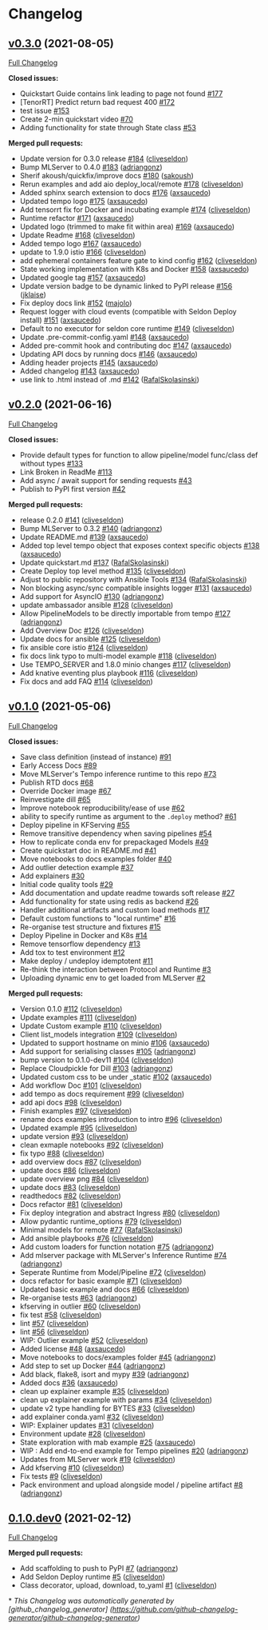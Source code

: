 # Changelog

## [v0.3.0](https://github.com/seldonio/tempo/tree/v0.3.0) (2021-08-05)

[Full Changelog](https://github.com/seldonio/tempo/compare/v0.2.0...v0.3.0)

**Closed issues:**

- Quickstart Guide contains link leading to page not found [\#177](https://github.com/SeldonIO/tempo/issues/177)
- \[TenorRT\] Predict return bad request 400 [\#172](https://github.com/SeldonIO/tempo/issues/172)
- test issue [\#153](https://github.com/SeldonIO/tempo/issues/153)
- Create 2-min quickstart video [\#70](https://github.com/SeldonIO/tempo/issues/70)
- Adding functionality for state through State class [\#53](https://github.com/SeldonIO/tempo/issues/53)

**Merged pull requests:**

- Update version for 0.3.0 release [\#184](https://github.com/SeldonIO/tempo/pull/184) ([cliveseldon](https://github.com/cliveseldon))
- Bump MLServer to 0.4.0 [\#183](https://github.com/SeldonIO/tempo/pull/183) ([adriangonz](https://github.com/adriangonz))
- Sherif akoush/quickfix/improve docs [\#180](https://github.com/SeldonIO/tempo/pull/180) ([sakoush](https://github.com/sakoush))
- Rerun examples and add aio deploy\_local/remote [\#178](https://github.com/SeldonIO/tempo/pull/178) ([cliveseldon](https://github.com/cliveseldon))
- Added sphinx search extension to docs [\#176](https://github.com/SeldonIO/tempo/pull/176) ([axsaucedo](https://github.com/axsaucedo))
- Updated tempo logo [\#175](https://github.com/SeldonIO/tempo/pull/175) ([axsaucedo](https://github.com/axsaucedo))
- Add tensorrt fix for Docker and incubating example [\#174](https://github.com/SeldonIO/tempo/pull/174) ([cliveseldon](https://github.com/cliveseldon))
- Runtime refactor [\#171](https://github.com/SeldonIO/tempo/pull/171) ([axsaucedo](https://github.com/axsaucedo))
- Updated logo \(trimmed to make fit within area\) [\#169](https://github.com/SeldonIO/tempo/pull/169) ([axsaucedo](https://github.com/axsaucedo))
- Update Readme [\#168](https://github.com/SeldonIO/tempo/pull/168) ([cliveseldon](https://github.com/cliveseldon))
- Added tempo logo [\#167](https://github.com/SeldonIO/tempo/pull/167) ([axsaucedo](https://github.com/axsaucedo))
- update to 1.9.0 istio [\#166](https://github.com/SeldonIO/tempo/pull/166) ([cliveseldon](https://github.com/cliveseldon))
- add ephemeral containers feature gate to kind config [\#162](https://github.com/SeldonIO/tempo/pull/162) ([cliveseldon](https://github.com/cliveseldon))
- State working implementation with K8s and Docker [\#158](https://github.com/SeldonIO/tempo/pull/158) ([axsaucedo](https://github.com/axsaucedo))
- Updated google tag [\#157](https://github.com/SeldonIO/tempo/pull/157) ([axsaucedo](https://github.com/axsaucedo))
- Update version badge to be dynamic linked to PyPI release [\#156](https://github.com/SeldonIO/tempo/pull/156) ([jklaise](https://github.com/jklaise))
- Fix deploy docs link [\#152](https://github.com/SeldonIO/tempo/pull/152) ([majolo](https://github.com/majolo))
- Request logger with cloud events \(compatible with Seldon Deploy install\) [\#151](https://github.com/SeldonIO/tempo/pull/151) ([axsaucedo](https://github.com/axsaucedo))
- Default to no executor for seldon core runtime [\#149](https://github.com/SeldonIO/tempo/pull/149) ([cliveseldon](https://github.com/cliveseldon))
- Update .pre-commit-config.yaml [\#148](https://github.com/SeldonIO/tempo/pull/148) ([axsaucedo](https://github.com/axsaucedo))
- Added pre-commit hook and contributing doc [\#147](https://github.com/SeldonIO/tempo/pull/147) ([axsaucedo](https://github.com/axsaucedo))
- Updating API docs by running docs [\#146](https://github.com/SeldonIO/tempo/pull/146) ([axsaucedo](https://github.com/axsaucedo))
- Adding header projects [\#145](https://github.com/SeldonIO/tempo/pull/145) ([axsaucedo](https://github.com/axsaucedo))
- Added changelog [\#143](https://github.com/SeldonIO/tempo/pull/143) ([axsaucedo](https://github.com/axsaucedo))
- use link to .html instead of .md [\#142](https://github.com/SeldonIO/tempo/pull/142) ([RafalSkolasinski](https://github.com/RafalSkolasinski))

## [v0.2.0](https://github.com/seldonio/tempo/tree/v0.2.0) (2021-06-16)

[Full Changelog](https://github.com/seldonio/tempo/compare/v0.1.0...v0.2.0)

**Closed issues:**

- Provide default types for function to allow pipeline/model func/class def without types [\#133](https://github.com/SeldonIO/tempo/issues/133)
- Link Broken in ReadMe [\#113](https://github.com/SeldonIO/tempo/issues/113)
- Add async / await support for sending requests [\#43](https://github.com/SeldonIO/tempo/issues/43)
- Publish to PyPI first version [\#42](https://github.com/SeldonIO/tempo/issues/42)

**Merged pull requests:**

- release 0.2.0 [\#141](https://github.com/SeldonIO/tempo/pull/141) ([cliveseldon](https://github.com/cliveseldon))
- Bump MLServer to 0.3.2 [\#140](https://github.com/SeldonIO/tempo/pull/140) ([adriangonz](https://github.com/adriangonz))
- Update README.md [\#139](https://github.com/SeldonIO/tempo/pull/139) ([axsaucedo](https://github.com/axsaucedo))
- Added top level tempo object that exposes context specific objects [\#138](https://github.com/SeldonIO/tempo/pull/138) ([axsaucedo](https://github.com/axsaucedo))
- Update quickstart.md [\#137](https://github.com/SeldonIO/tempo/pull/137) ([RafalSkolasinski](https://github.com/RafalSkolasinski))
- Create Deploy top level method [\#135](https://github.com/SeldonIO/tempo/pull/135) ([cliveseldon](https://github.com/cliveseldon))
- Adjust to public repository with Ansible Tools [\#134](https://github.com/SeldonIO/tempo/pull/134) ([RafalSkolasinski](https://github.com/RafalSkolasinski))
- Non blocking async/sync compatible insights logger [\#131](https://github.com/SeldonIO/tempo/pull/131) ([axsaucedo](https://github.com/axsaucedo))
- Add support for AsyncIO [\#130](https://github.com/SeldonIO/tempo/pull/130) ([adriangonz](https://github.com/adriangonz))
- update ambassador ansible [\#128](https://github.com/SeldonIO/tempo/pull/128) ([cliveseldon](https://github.com/cliveseldon))
- Allow PipelineModels to be directly importable from tempo [\#127](https://github.com/SeldonIO/tempo/pull/127) ([adriangonz](https://github.com/adriangonz))
- Add Overview Doc [\#126](https://github.com/SeldonIO/tempo/pull/126) ([cliveseldon](https://github.com/cliveseldon))
- Update docs for ansible [\#125](https://github.com/SeldonIO/tempo/pull/125) ([cliveseldon](https://github.com/cliveseldon))
- fix ansible core istio [\#124](https://github.com/SeldonIO/tempo/pull/124) ([cliveseldon](https://github.com/cliveseldon))
- fix docs link typo to multi-model example [\#118](https://github.com/SeldonIO/tempo/pull/118) ([cliveseldon](https://github.com/cliveseldon))
- Use TEMPO\_SERVER and 1.8.0 minio changes [\#117](https://github.com/SeldonIO/tempo/pull/117) ([cliveseldon](https://github.com/cliveseldon))
- Add knative eventing plus playbook [\#116](https://github.com/SeldonIO/tempo/pull/116) ([cliveseldon](https://github.com/cliveseldon))
- Fix docs and add FAQ [\#114](https://github.com/SeldonIO/tempo/pull/114) ([cliveseldon](https://github.com/cliveseldon))

## [v0.1.0](https://github.com/seldonio/tempo/tree/v0.1.0) (2021-05-06)

[Full Changelog](https://github.com/seldonio/tempo/compare/0.1.0.dev0...v0.1.0)

**Closed issues:**

- Save class definition \(instead of instance\) [\#91](https://github.com/SeldonIO/tempo/issues/91)
- Early Access Docs [\#89](https://github.com/SeldonIO/tempo/issues/89)
- Move MLServer's Tempo inference runtime to this repo [\#73](https://github.com/SeldonIO/tempo/issues/73)
- Publish RTD docs [\#68](https://github.com/SeldonIO/tempo/issues/68)
- Override Docker image [\#67](https://github.com/SeldonIO/tempo/issues/67)
- Reinvestigate dill [\#65](https://github.com/SeldonIO/tempo/issues/65)
- Improve notebook reproducibility/ease of use [\#62](https://github.com/SeldonIO/tempo/issues/62)
- ability to specify runtime as argument to the `.deploy` method?  [\#61](https://github.com/SeldonIO/tempo/issues/61)
- Deploy pipeline in KFServing [\#55](https://github.com/SeldonIO/tempo/issues/55)
- Remove transitive dependency when saving pipelines [\#54](https://github.com/SeldonIO/tempo/issues/54)
- How to replicate conda env for prepackaged Models [\#49](https://github.com/SeldonIO/tempo/issues/49)
- Create quickstart doc in README.md [\#41](https://github.com/SeldonIO/tempo/issues/41)
- Move notebooks to docs examples folder [\#40](https://github.com/SeldonIO/tempo/issues/40)
- Add outlier detection example [\#37](https://github.com/SeldonIO/tempo/issues/37)
- Add explainers [\#30](https://github.com/SeldonIO/tempo/issues/30)
- Initial code quality tools [\#29](https://github.com/SeldonIO/tempo/issues/29)
- Add documentation and update readme towards soft release [\#27](https://github.com/SeldonIO/tempo/issues/27)
- Add functionality for state using redis as backend [\#26](https://github.com/SeldonIO/tempo/issues/26)
- Handler additional artifacts and custom load methods [\#17](https://github.com/SeldonIO/tempo/issues/17)
- Default custom functions to "local runtime" [\#16](https://github.com/SeldonIO/tempo/issues/16)
- Re-organise test structure and fixtures [\#15](https://github.com/SeldonIO/tempo/issues/15)
- Deploy Pipeline in Docker and K8s [\#14](https://github.com/SeldonIO/tempo/issues/14)
- Remove tensorflow dependency [\#13](https://github.com/SeldonIO/tempo/issues/13)
- Add tox to test environment [\#12](https://github.com/SeldonIO/tempo/issues/12)
- Make deploy / undeploy idemptotent [\#11](https://github.com/SeldonIO/tempo/issues/11)
- Re-think the interaction between Protocol and Runtime [\#3](https://github.com/SeldonIO/tempo/issues/3)
- Uploading dynamic env to get loaded from MLServer [\#2](https://github.com/SeldonIO/tempo/issues/2)

**Merged pull requests:**

- Version 0.1.0 [\#112](https://github.com/SeldonIO/tempo/pull/112) ([cliveseldon](https://github.com/cliveseldon))
- Update examples [\#111](https://github.com/SeldonIO/tempo/pull/111) ([cliveseldon](https://github.com/cliveseldon))
- Update Custom example [\#110](https://github.com/SeldonIO/tempo/pull/110) ([cliveseldon](https://github.com/cliveseldon))
- Client list\_models integration [\#109](https://github.com/SeldonIO/tempo/pull/109) ([cliveseldon](https://github.com/cliveseldon))
- Updated to support hostname on minio [\#106](https://github.com/SeldonIO/tempo/pull/106) ([axsaucedo](https://github.com/axsaucedo))
- Add support for serialising classes [\#105](https://github.com/SeldonIO/tempo/pull/105) ([adriangonz](https://github.com/adriangonz))
- bump version to 0.1.0-dev11 [\#104](https://github.com/SeldonIO/tempo/pull/104) ([cliveseldon](https://github.com/cliveseldon))
- Replace Cloudpickle for Dill [\#103](https://github.com/SeldonIO/tempo/pull/103) ([adriangonz](https://github.com/adriangonz))
- Updated custom css to be under \_static [\#102](https://github.com/SeldonIO/tempo/pull/102) ([axsaucedo](https://github.com/axsaucedo))
- Add workflow Doc  [\#101](https://github.com/SeldonIO/tempo/pull/101) ([cliveseldon](https://github.com/cliveseldon))
- add tempo as docs requirement [\#99](https://github.com/SeldonIO/tempo/pull/99) ([cliveseldon](https://github.com/cliveseldon))
- add api docs [\#98](https://github.com/SeldonIO/tempo/pull/98) ([cliveseldon](https://github.com/cliveseldon))
- Finish examples [\#97](https://github.com/SeldonIO/tempo/pull/97) ([cliveseldon](https://github.com/cliveseldon))
- rename docs examples introduction to intro [\#96](https://github.com/SeldonIO/tempo/pull/96) ([cliveseldon](https://github.com/cliveseldon))
- Updated example [\#95](https://github.com/SeldonIO/tempo/pull/95) ([cliveseldon](https://github.com/cliveseldon))
- update version [\#93](https://github.com/SeldonIO/tempo/pull/93) ([cliveseldon](https://github.com/cliveseldon))
- clean exmaple notebooks [\#92](https://github.com/SeldonIO/tempo/pull/92) ([cliveseldon](https://github.com/cliveseldon))
- fix typo [\#88](https://github.com/SeldonIO/tempo/pull/88) ([cliveseldon](https://github.com/cliveseldon))
- add overview docs [\#87](https://github.com/SeldonIO/tempo/pull/87) ([cliveseldon](https://github.com/cliveseldon))
- update docs [\#86](https://github.com/SeldonIO/tempo/pull/86) ([cliveseldon](https://github.com/cliveseldon))
- update overview png [\#84](https://github.com/SeldonIO/tempo/pull/84) ([cliveseldon](https://github.com/cliveseldon))
- update docs [\#83](https://github.com/SeldonIO/tempo/pull/83) ([cliveseldon](https://github.com/cliveseldon))
- readthedocs [\#82](https://github.com/SeldonIO/tempo/pull/82) ([cliveseldon](https://github.com/cliveseldon))
- Docs refactor [\#81](https://github.com/SeldonIO/tempo/pull/81) ([cliveseldon](https://github.com/cliveseldon))
- Fix deploy integration and abstract Ingress [\#80](https://github.com/SeldonIO/tempo/pull/80) ([cliveseldon](https://github.com/cliveseldon))
- Allow pydantic runtime\_options [\#79](https://github.com/SeldonIO/tempo/pull/79) ([cliveseldon](https://github.com/cliveseldon))
- Minimal models for remote [\#77](https://github.com/SeldonIO/tempo/pull/77) ([RafalSkolasinski](https://github.com/RafalSkolasinski))
- Add ansible playbooks [\#76](https://github.com/SeldonIO/tempo/pull/76) ([cliveseldon](https://github.com/cliveseldon))
- Add custom loaders for function notation [\#75](https://github.com/SeldonIO/tempo/pull/75) ([adriangonz](https://github.com/adriangonz))
- Add mlserver package with MLServer's Inference Runtime [\#74](https://github.com/SeldonIO/tempo/pull/74) ([adriangonz](https://github.com/adriangonz))
- Seperate Runtime from Model/Pipeline [\#72](https://github.com/SeldonIO/tempo/pull/72) ([cliveseldon](https://github.com/cliveseldon))
- docs refactor for basic example [\#71](https://github.com/SeldonIO/tempo/pull/71) ([cliveseldon](https://github.com/cliveseldon))
- Updated basic example and docs [\#66](https://github.com/SeldonIO/tempo/pull/66) ([cliveseldon](https://github.com/cliveseldon))
- Re-organise tests [\#63](https://github.com/SeldonIO/tempo/pull/63) ([adriangonz](https://github.com/adriangonz))
- kfserving in outlier [\#60](https://github.com/SeldonIO/tempo/pull/60) ([cliveseldon](https://github.com/cliveseldon))
- fix test [\#58](https://github.com/SeldonIO/tempo/pull/58) ([cliveseldon](https://github.com/cliveseldon))
- lint [\#57](https://github.com/SeldonIO/tempo/pull/57) ([cliveseldon](https://github.com/cliveseldon))
- lint [\#56](https://github.com/SeldonIO/tempo/pull/56) ([cliveseldon](https://github.com/cliveseldon))
- WIP: Outlier example [\#52](https://github.com/SeldonIO/tempo/pull/52) ([cliveseldon](https://github.com/cliveseldon))
- Added license [\#48](https://github.com/SeldonIO/tempo/pull/48) ([axsaucedo](https://github.com/axsaucedo))
- Move notebooks to docs/examples folder [\#45](https://github.com/SeldonIO/tempo/pull/45) ([adriangonz](https://github.com/adriangonz))
- Add step to set up Docker [\#44](https://github.com/SeldonIO/tempo/pull/44) ([adriangonz](https://github.com/adriangonz))
- Add black, flake8, isort and mypy [\#39](https://github.com/SeldonIO/tempo/pull/39) ([adriangonz](https://github.com/adriangonz))
- Added docs [\#36](https://github.com/SeldonIO/tempo/pull/36) ([axsaucedo](https://github.com/axsaucedo))
- clean up explainer example [\#35](https://github.com/SeldonIO/tempo/pull/35) ([cliveseldon](https://github.com/cliveseldon))
- clean up explainer example with params [\#34](https://github.com/SeldonIO/tempo/pull/34) ([cliveseldon](https://github.com/cliveseldon))
- update v2 type handling for BYTES [\#33](https://github.com/SeldonIO/tempo/pull/33) ([cliveseldon](https://github.com/cliveseldon))
- add explainer conda.yaml [\#32](https://github.com/SeldonIO/tempo/pull/32) ([cliveseldon](https://github.com/cliveseldon))
- WIP: Explainer updates [\#31](https://github.com/SeldonIO/tempo/pull/31) ([cliveseldon](https://github.com/cliveseldon))
- Environment update [\#28](https://github.com/SeldonIO/tempo/pull/28) ([cliveseldon](https://github.com/cliveseldon))
- State exploration with mab example [\#25](https://github.com/SeldonIO/tempo/pull/25) ([axsaucedo](https://github.com/axsaucedo))
- WIP : Add end-to-end example for Tempo pipelines [\#20](https://github.com/SeldonIO/tempo/pull/20) ([adriangonz](https://github.com/adriangonz))
- Updates from MLServer work [\#19](https://github.com/SeldonIO/tempo/pull/19) ([cliveseldon](https://github.com/cliveseldon))
- Add kfserving [\#10](https://github.com/SeldonIO/tempo/pull/10) ([cliveseldon](https://github.com/cliveseldon))
- Fix tests [\#9](https://github.com/SeldonIO/tempo/pull/9) ([cliveseldon](https://github.com/cliveseldon))
- Pack environment and upload alongside model / pipeline artifact [\#8](https://github.com/SeldonIO/tempo/pull/8) ([adriangonz](https://github.com/adriangonz))

## [0.1.0.dev0](https://github.com/seldonio/tempo/tree/0.1.0.dev0) (2021-02-12)

[Full Changelog](https://github.com/seldonio/tempo/compare/180082f692d8324a2de042488b35b3e40dfe88bd...0.1.0.dev0)

**Merged pull requests:**

- Add scaffolding to push to PyPI [\#7](https://github.com/SeldonIO/tempo/pull/7) ([adriangonz](https://github.com/adriangonz))
- Add Seldon Deploy runtime [\#5](https://github.com/SeldonIO/tempo/pull/5) ([cliveseldon](https://github.com/cliveseldon))
- Class decorator, upload, download, to\_yaml [\#1](https://github.com/SeldonIO/tempo/pull/1) ([cliveseldon](https://github.com/cliveseldon))



\* *This Changelog was automatically generated       by [github_changelog_generator]      (https://github.com/github-changelog-generator/github-changelog-generator)*
